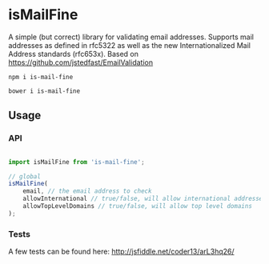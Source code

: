 isMailFine
==================

A simple (but correct) library for validating email addresses. Supports mail addresses as defined in rfc5322 as well as the new Internationalized Mail Address standards (rfc653x). Based on https://github.com/jstedfast/EmailValidation

```
npm i is-mail-fine
```

```
bower i is-mail-fine
```

Usage
-----

### API

```javascript

import isMailFine from 'is-mail-fine';

// global
isMailFine(
	email, // the email address to check
	allowInternational // true/false, will allow international addresses (e.g cyrillic or chinese),
	allowTopLevelDomains // true/false, will allow top level domains
);

```

### Tests

A few tests can be found here: http://jsfiddle.net/coder13/arL3hq26/
